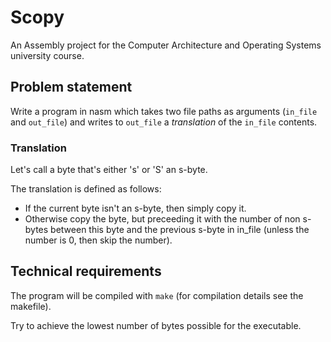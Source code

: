 # Scopy

An Assembly project for the Computer Architecture and Operating Systems university course.

## Problem statement

Write a program in nasm which takes two file paths as arguments (`in_file` and `out_file`) and writes to `out_file` a *translation* of the `in_file` contents.

### Translation
Let's call a byte that's either 's' or 'S' an s-byte.

The translation is defined as follows:
- If the current byte isn't an s-byte, then simply copy it.
- Otherwise copy the byte, but preceeding it with the number of non s-bytes between this byte and the previous s-byte in in_file (unless the number is 0, then skip the number).

## Technical requirements

The program will be compiled with `make` (for compilation details see the makefile).

Try to achieve the lowest number of bytes possible for the executable.